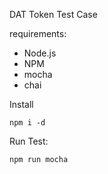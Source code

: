 DAT Token Test Case

requirements:

* Node.js
* NPM
* mocha
* chai


Install

```
npm i -d
```


Run Test:

```
npm run mocha
```